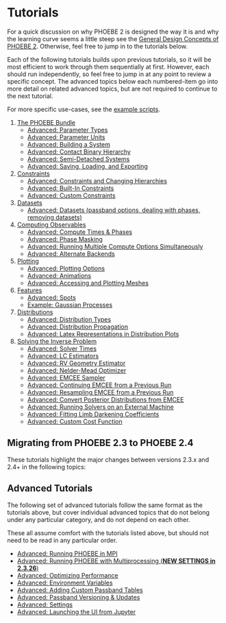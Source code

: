 # Tutorials

For a quick discussion on why PHOEBE 2 is designed the way it is and why the learning curve seems a little steep see the [General Design Concepts of PHOEBE 2](tutorials/design_concepts.ipynb).  Otherwise, feel free to jump in to the tutorials below.

Each of the following tutorials builds upon previous tutorials, so it will be most efficient to work through them sequentially at first. However, each should run independently, so feel free to jump in at any point to review a specific concept.  The advanced topics below each numbered-item go into more detail on related advanced topics, but are not required to continue to the next tutorial.

For more specific use-cases, see the [example scripts](./examples.md).

1. [The PHOEBE Bundle](tutorials/general_concepts.ipynb)
    * [Advanced: Parameter Types](tutorials/parameters.ipynb)
    * [Advanced: Parameter Units](tutorials/units.ipynb)
    * [Advanced: Building a System](tutorials/building_a_system.ipynb)
    * [Advanced: Contact Binary Hierarchy](tutorials/contact_binary_hierarchy.ipynb)
    * [Advanced: Semi-Detached Systems](tutorials/requiv_crit_semidetached.ipynb)
    * [Advanced: Saving, Loading, and Exporting](tutorials/saving_and_loading.ipynb)
2. [Constraints](tutorials/constraints.ipynb)
    * [Advanced: Constraints and Changing Hierarchies](tutorials/constraints_hierarchies.ipynb)
    * [Advanced: Built-In Constraints](tutorials/constraints_builtin.ipynb)
    * [Advanced: Custom Constraints](tutorials/constraints_custom.ipynb)
3. [Datasets](tutorials/datasets.ipynb)
    * [Advanced: Datasets (passband options, dealing with phases, removing datasets)](tutorials/datasets_advanced.ipynb)
4. [Computing Observables](tutorials/compute.ipynb)
    * [Advanced: Compute Times & Phases](tutorials/compute_times_phases.ipynb)
    * [Advanced: Phase Masking](tutorials/mask_phases.ipynb)
    * [Advanced: Running Multiple Compute Options Simultaneously](tutorials/compute_multiple.ipynb)
    * [Advanced: Alternate Backends](tutorials/alternate_backends.ipynb)
5. [Plotting](tutorials/plotting.ipynb)
    * [Advanced: Plotting Options](tutorials/plotting_advanced.ipynb)
    * [Advanced: Animations](tutorials/animations.ipynb)
    * [Advanced: Accessing and Plotting Meshes](tutorials/meshes.ipynb)
6. [Features](tutorials/features.ipynb)
    * [Advanced: Spots](tutorials/spots.ipynb)
    * [Example: Gaussian Processes](examples/minimal_GPs.ipynb)
7. [Distributions](tutorials/distributions.ipynb)
    * [Advanced: Distribution Types](tutorials/distribution_types.ipynb)
    * [Advanced: Distribution Propagation](tutorials/distribution_propagation.ipynb)
    * [Advanced: Latex Representations in Distribution Plots](tutorials/latex_repr.ipynb)
8. [Solving the Inverse Problem](tutorials/solver.ipynb)
    * [Advanced: Solver Times](tutorials/solver_times.ipynb)
    * [Advanced: LC Estimators](tutorials/LC_estimators.ipynb)
    * [Advanced: RV Geometry Estimator](tutorials/RV_estimators.ipynb)
    * [Advanced: Nelder-Mead Optimizer](tutorials/nelder_mead.ipynb)
    * [Advanced: EMCEE Sampler](tutorials/emcee.ipynb)
    * [Advanced: Continuing EMCEE from a Previous Run](tutorials/emcee_continue_from.ipynb)
    * [Advanced: Resampling EMCEE from a Previous Run](tutorials/emcee_resampling.ipynb)
    * [Advanced: Convert Posterior Distributions from EMCEE](tutorials/emcee_distributions_convert.ipynb)
    * [Advanced: Running Solvers on an External Machine](tutorials/export_solver.ipynb)
    * [Advanced: Fitting Limb Darkening Coefficients](tutorials/fitting_ld_coeffs.ipynb)
    * [Advanced: Custom Cost Function](tutorials/emcee_custom_lnprob.ipynb)

## Migrating from PHOEBE 2.3 to PHOEBE 2.4

These tutorials highlight the major changes between versions 2.3.x and 2.4+ in the following topics:


## Advanced Tutorials

The following set of advanced tutorials follow the same format as the tutorials above, but cover individual advanced topics that do not belong under any particular category, and do not depend on each other.

These all assume comfort with the tutorials listed above, but should not need to be read in any particular order.

* [Advanced: Running PHOEBE in MPI](tutorials/mpi.ipynb)
* [Advanced: Running PHOEBE with Multiprocessing (**NEW SETTINGS in 2.3.26**)](tutorials/multiprocessing.ipynb)
* [Advanced: Optimizing Performance](tutorials/optimizing.ipynb)
* [Advanced: Environment Variables](tutorials/envars.ipynb)
* [Advanced: Adding Custom Passband Tables](tutorials/passbands.ipynb)
* [Advanced: Passband Versioning & Updates](tutorials/passband_updates.ipynb)
* [Advanced: Settings](tutorials/settings.ipynb)
* [Advanced: Launching the UI from Jupyter](tutorials/ui_jupyter.ipynb)
